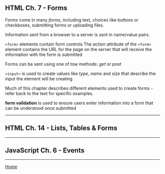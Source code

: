## HTML Ch. 7 - Forms

Forms come in many *forms*, including text, choices like buttons or checkboxes, submitting forms or uploading files.

Information sent from a browser to a server is sent in name/value pairs.

`<form>` elements contain form controls
The *action* attribute of the `<form>` element contains the URL for the page on the server that will receive the information with the form is submitted

Forms can be sent using one of tow methods: *get* or *post*

`<input>` is used to create values like *type*, *name* and *size* that describe the input the element will be creating

Much of this chapter describes different elements used to create forms - refer back to the text for specific examples.

**form validation** is used to ensure users enter information into a form that can be understood once submitted

---

## HTML Ch. 14 - Lists, Tables & Forms



---

## JavaScript Ch. 6 - Events



---
[Home](https://jchinzi.github.io/reading-notes/)